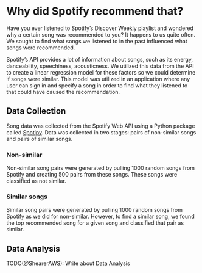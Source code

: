 # Why did Spotify recommend that?

Have you ever listened to Spotify’s Discover Weekly playlist and wondered why a certain song was recommended to you? It happens to us quite often. We sought to find what songs we listened to in the past influenced what songs were recommended.

Spotify’s API provides a lot of information about songs, such as its energy, danceability, speechiness, acousticness. We utilized this data from the API to create a linear regression model for these factors so we could determine if songs were similar. This model was utilized in an application where any user can sign in and specify a song in order to find what they listened to that could have caused the recommendation.

## Data Collection

Song data was collected from the Spotify Web API using a Python package called [Spotipy](https://github.com/plamere/spotipy). Data was collected in two stages: pairs of non-similar songs and pairs of similar songs.

### Non-similar

Non-similar song pairs were generated by pulling 1000 random songs from Spotify and creating 500 pairs from these songs. These songs were classified as not similar.

### Similar songs

Similar song pairs were generated by pulling 1000 random songs from Spotify as we did for non-similar. However, to find a similar song, we found the top recommended song for a given song and classified that pair as similar.

## Data Analysis

TODO(@ShearerAWS): Write about Data Analysis
